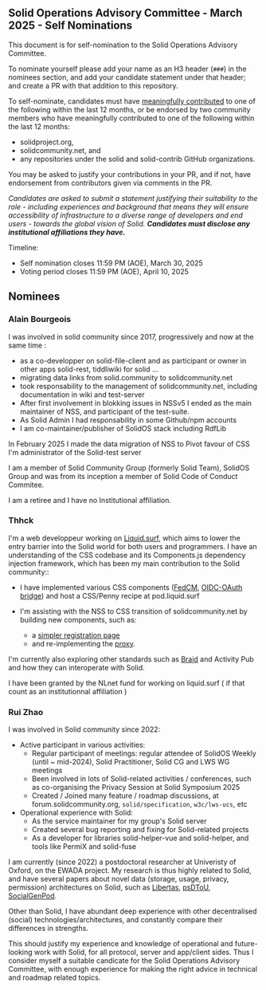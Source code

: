 ## Solid Operations Advisory Committee - March 2025 - Self Nominations

This document is for self-nomination to the Solid Operations Advisory Committee.

To nominate yourself please add your name as an H3 header (`###`) in the nominees section, and add your candidate statement under that header; and create a PR with that addition to this repository.

To self-nominate, candidates must have [meaningfully contributed](https://github.com/solid/odi-governance/pull/20#discussion_r1989960723) to one of the following within the last 12 months, or be endorsed by two community members who have meaningfully contributed to one of the following within the last 12 months:

- solidproject.org,
- solidcommunity.net, and
- any repositories under the solid and solid-contrib GitHub organizations.

You may be asked to justify your contributions in your PR, and if not, have endorsement from contributors given via comments in the PR.

_Candidates are asked to submit a statement justifying their suitability to the role - including experiences and background that means they will ensure accessibility of infrastructure to a diverse range of developers and end users - towards the global vision of Solid. **Candidates must disclose any institutional affiliations they have.**_

Timeline:

- Self nomination closes 11:59 PM (AOE), March 30, 2025
- Voting period closes 11:59 PM (AOE), April 10, 2025

## Nominees

### Alain Bourgeois

I was involved in solid community since 2017, progressively and now at the same time :

- as a co-developper on solid-file-client and as participant or owner in other apps solid-rest, tiddliwiki for solid ...
- migrating data links from solid.community to solidcommunity.net
- took responsability to the management of solidcommunity.net, including documentation in wiki and test-server
- After first involvement in blokking issues in NSSv5 I ended as the main maintainer of NSS, and participant of the test-suite.
- As Solid Admin I had responsability in some Github/npm accounts
- I am co-maintainer/publisher of SolidOS stack including RdfLib

In February 2025 I made the data migration of NSS to Pivot favour of CSS
I'm administrator of the Solid-test server

I am a member of Solid Community Group (formerly Solid Team), SolidOS Group and was from its inception a member of Solid Code of Conduct Commitee.

I am a retiree and I have no Institutional affiliation.

### Thhck

I'm a web developpeur working on [Liquid.surf](https://github.com/Liquid-Surf), which aims to lower the entry barrier into the Solid world for both users and programmers. I have an understanding of the CSS codebase and its Components.js dependency injection framework, which has been my main contribution to the Solid community::

- I have implemented various CSS components ([FedCM](https://github.com/Liquid-Surf/fedcm-demo), [OIDC-OAuth bridge](https://github.com/Liquid-Surf/css-direct-sso-auth)) and host a CSS/Penny recipe at pod.liquid.surf

- I'm assisting with the NSS to CSS transition of solidcommunity.net by building new components, such as:
  - a [simpler registration page](https://github.com/thhck/css-simple-register-component)
  - and re-implementing the [proxy](https://github.com/thhck/css-proxy-module).

I'm currently also exploring other standards such as [Braid](https://braid.org) and Activity Pub and how they can interoperate with Solid.

I have been granted by the NLnet fund for working on liquid.surf ( if that count as an institutionnal affiliation )

### Rui Zhao

I was involved in Solid community since 2022:

- Active participant in various activities:
  - Regular participant of meetings: regular attendee of SolidOS Weekly (until ~ mid-2024), Solid Practitioner, Solid CG and LWS WG meetings
  - Been involved in lots of Solid-related activities / conferences, such as co-organising the Privacy Session at Solid Symposium 2025
  - Created / Joined many feature / roadmap discussions, at forum.solidcommunity.org, `solid/specification`, `w3c/lws-ucs`, etc
- Operational experience with Solid:
  - As the service maintainer for my group's Solid server
  - Created several bug reporting and fixing for Solid-related projects
  - As a developer for libraries solid-helper-vue and solid-helper, and tools like PermiX and solid-fuse

I am currently (since 2022) a postdoctoral researcher at Univeristy of Oxford, on the EWADA project. My research is thus highly related to Solid, and have several papers about novel data (storage, usage, privacy, permission) architectures on Solid, such as [Libertas](<[https://arxiv.org/abs/2309.16365](https://oxfordhcc.github.io/libertas/)>), [psDToU](https://me.ryey.icu/solid-dtou/), [SocialGenPod](https://arxiv.org/abs/2403.10408).

Other than Solid, I have abundant deep experience with other decentralised (social) technologies/architectures, and constantly compare their differences in strengths.

This should justify my experience and knowledge of operational and future-looking work with Solid, for all protocol, server and app/client sides. Thus I consider myself a suitable candicate for the Solid Operations Advisory Committee, with enough experience for making the right advice in technical and roadmap related topics.
